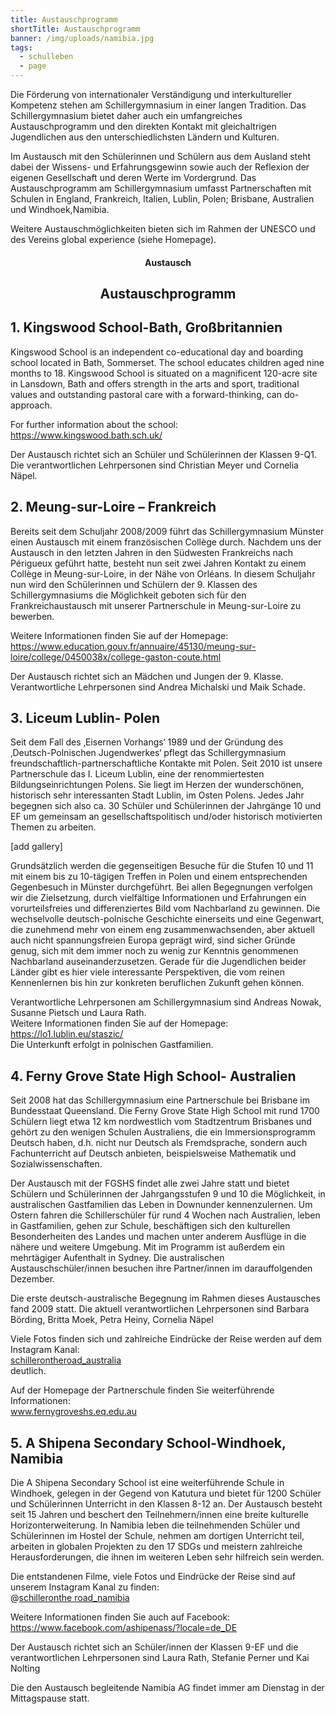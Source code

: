```yaml
---
title: Austauschprogramm
shortTitle: Austauschprogramm
banner: /img/uploads/namibia.jpg
tags:
  - schulleben
  - page
---
```

Die Förderung von internationaler Verständigung und interkultureller Kompetenz stehen am Schillergymnasium in einer langen Tradition. Das Schillergymnasium bietet daher auch ein umfangreiches Austauschprogramm und den direkten Kontakt mit gleichaltrigen Jugendlichen aus den unterschiedlichsten Ländern und Kulturen.  

Im Austausch mit den Schülerinnen und Schülern aus dem Ausland steht dabei der Wissens- und Erfahrungsgewinn sowie auch der Reflexion der eigenen Gesellschaft und deren Werte im Vordergrund. Das Austauschprogramm am Schillergymnasium umfasst Partnerschaften mit Schulen in England, Frankreich, Italien, Lublin, Polen; Brisbane, Australien und Windhoek,Namibia. 

Weitere Austauschmöglichkeiten bieten sich im Rahmen der UNESCO und des Vereins global experience (siehe Homepage). 



<center><div class="title"><h4>Austausch</h4><h2>Austauschprogramm</h2></div></center>

## 1. Kingswood School-Bath, Großbritannien

Kingswood School is an independent co-educational day and boarding school located in Bath, Sommerset. The school educates children aged nine months to 18. Kingswood School is situated on a magnificent 120-acre site in Lansdown, Bath and offers strength in the arts and sport, traditional values and outstanding pastoral care with a forward-thinking, can do-approach.

For further information about the school:\
<https://www.kingswood.bath.sch.uk/>

Der Austausch richtet sich an Schüler und Schülerinnen der Klassen 9-Q1.\
Die verantwortlichen Lehrpersonen sind Christian Meyer und Cornelia Näpel.



## 2. Meung-sur-Loire – Frankreich

Bereits seit dem Schuljahr 2008/2009 führt das Schillergymnasium Münster einen Austausch mit einem französischen Collège durch. Nachdem uns der Austausch in den letzten Jahren in den Südwesten Frankreichs nach Périgueux geführt hatte, besteht nun seit zwei Jahren Kontakt zu einem Collège in Meung-sur-Loire, in der Nähe von Orléans. In diesem Schuljahr nun wird den Schülerinnen und Schülern der 9. Klassen des Schillergymnasiums die Möglichkeit geboten sich für den Frankreichaustausch mit unserer Partnerschule in Meung-sur-Loire zu bewerben.

Weitere Informationen finden Sie auf der Homepage:\
<https://www.education.gouv.fr/annuaire/45130/meung-sur-loire/college/0450038x/college-gaston-coute.html>

Der Austausch richtet sich an Mädchen und Jungen der 9. Klasse. Verantwortliche Lehrpersonen sind Andrea Michalski und Maik Schade.

## 3. Liceum Lublin- Polen

Seit dem Fall des ‚Eisernen Vorhangs‘ 1989 und der Gründung des ‚Deutsch-Polnischen Jugendwerkes‘ pflegt das Schillergymnasium freundschaftlich-partnerschaftliche Kontakte mit Polen. Seit 2010 ist unsere Partnerschule das I. Liceum Lublin, eine der renommiertesten Bildungseinrichtungen Polens. Sie liegt im Herzen der wunderschönen, historisch sehr interessanten Stadt Lublin, im Osten Polens. Jedes Jahr begegnen sich also ca. 30 Schüler und Schülerinnen der Jahrgänge 10 und EF um gemeinsam an gesellschaftspolitisch und/oder historisch motivierten Themen zu arbeiten.

\[add gallery]

Grundsätzlich werden die gegenseitigen Besuche für die Stufen 10 und 11 mit einem bis zu 10-tägigen Treffen in Polen und einem entsprechenden Gegenbesuch in Münster durchgeführt. Bei allen Begegnungen verfolgen wir die Zielsetzung, durch vielfältige Informationen und Erfahrungen ein vorurteilsfreies und differenziertes Bild vom Nachbarland zu gewinnen. Die wechselvolle deutsch-polnische Geschichte einerseits und eine Gegenwart, die zunehmend mehr von einem eng zusammenwachsenden, aber aktuell auch nicht spannungsfreien Europa geprägt wird, sind sicher Gründe genug, sich mit dem immer noch zu wenig zur Kenntnis genommenen Nachbarland auseinanderzusetzen. Gerade für die Jugendlichen beider Länder gibt es hier viele interessante Perspektiven, die vom reinen Kennenlernen bis hin zur konkreten beruflichen Zukunft gehen können.

Verantwortliche Lehrpersonen am Schillergymnasium sind Andreas Nowak, Susanne Pietsch und Laura Rath.\
Weitere Informationen finden Sie auf der Homepage:\
<https://lo1.lublin.eu/staszic/>\
Die Unterkunft erfolgt in polnischen Gastfamilien.



## 4. Ferny Grove State High School- Australien

Seit 2008 hat das Schillergymnasium eine Partnerschule bei Brisbane im Bundesstaat Queensland. Die Ferny Grove State High School mit rund 1700 Schülern liegt etwa 12 km nordwestlich vom Stadtzentrum Brisbanes und gehört zu den wenigen Schulen Australiens, die ein Immersionsprogramm Deutsch haben, d.h. nicht nur Deutsch als Fremdsprache, sondern auch Fachunterricht auf Deutsch anbieten, beispielsweise Mathematik und Sozialwissenschaften.

Der Austausch mit der FGSHS findet alle zwei Jahre statt und bietet Schülern und Schülerinnen der Jahrgangsstufen 9 und 10 die Möglichkeit, in australischen Gastfamilien das Leben in Downunder kennenzulernen. Um Ostern fahren die Schillerschüler für rund 4 Wochen nach Australien, leben in Gastfamilien, gehen zur Schule, beschäftigen sich den kulturellen Besonderheiten des Landes und machen unter anderem Ausflüge in die nähere und weitere Umgebung. Mit im Programm ist außerdem ein mehrtägiger Aufenthalt in Sydney. Die australischen Austauschschüler/innen besuchen ihre Partner/innen im darauffolgenden Dezember.



Die erste deutsch-australische Begegnung im Rahmen dieses Austausches fand 2009 statt. Die aktuell verantwortlichen Lehrpersonen sind Barbara Börding, Britta Moek, Petra Heiny, Cornelia Näpel

Viele Fotos finden sich und zahlreiche Eindrücke der Reise werden auf dem Instagram Kanal:\
[schillerontheroad_australia](https://instagram.com/schillerontheroad_australia)\
deutlich.

Auf der Homepage der Partnerschule finden Sie weiterführende Informationen:\
[www.fernygroveshs.eq.edu.au ](www.fernygroveshs.eq.edu.au)



## 5. A Shipena Secondary School-Windhoek, Namibia

Die A Shipena Secondary School ist eine weiterführende Schule in Windhoek, gelegen in der Gegend von Katutura und bietet für 1200 Schüler und Schülerinnen Unterricht in den Klassen 8-12 an. Der Austausch besteht seit 15 Jahren und beschert den Teilnehmern/innen eine breite kulturelle Horizonterweiterung. In Namibia leben die teilnehmenden Schüler und Schülerinnen im Hostel der Schule, nehmen am dortigen Unterricht teil, arbeiten in globalen Projekten zu den 17 SDGs und meistern zahlreiche Herausforderungen, die ihnen im weiteren Leben sehr hilfreich sein werden. 

Die entstandenen Filme, viele Fotos und Eindrücke der Reise sind auf unserem Instagram Kanal zu finden: \
@[schilleronthe road_namibia](https://instagram.com/schillerontheroad_namibia)

Weitere Informationen finden Sie auch auf Facebook:\
<https://www.facebook.com/ashipenass/?locale=de_DE>

Der Austausch richtet sich an Schüler/innen der Klassen 9-EF und die verantwortlichen Lehrpersonen sind Laura Rath, Stefanie Perner und Kai Nolting

Die den Austausch begleitende Namibia AG findet immer am Dienstag in der Mittagspause statt.[](https://www.kingswood.bath.sch.uk/)